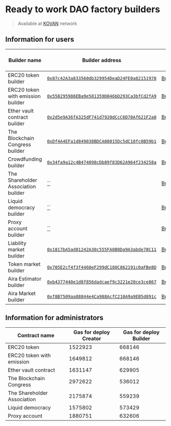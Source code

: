 # Ready to work DAO factory builders

> Available at [KOVAN](https://kovan.etherscan.io) network

## Information for users

Builder name | Builder address  | Builder abi   | Abi for created contract | Gas for use | Service fee
-------------|------------------|---------------|--------------------------|-------------|-------------
ERC20 token builder | [`0x07c42A3a833560db329954DeaD24FE0a82151978`](https://kovan.etherscan.io/address/0x07c42A3a833560db329954DeaD24FE0a82151978) |  [BuilderToken.json](https://raw.githubusercontent.com/airalab/DAO-Factory/develop/abi/BuilderToken.json) | [Token.json](https://raw.githubusercontent.com/airalab/core/master/abi/Token.json) | - | 0.1 Ether
ERC20 token with emission builder |  [`0x558295986EBa9e581359D046bD293Ca3bfCd2fA9`](https://kovan.etherscan.io/address/0x558295986EBa9e581359D046bD293Ca3bfCd2fA9) | [BuilderTokenEmission.json](https://raw.githubusercontent.com/airalab/dao-factory/develop/abi/BuilderTokenEmission.json) | [TokenEmission.json](https://raw.githubusercontent.com/airalab/core/master/abi/TokenEmission.json) | - | 0.1 Ether
Ether vault contract builder |   [`0x2d5e9A36fA325dF741d7920dCcC6D70Af621F2a0`](https://kovan.etherscan.io/address/0x2d5e9A36fA325dF741d7920dCcC6D70Af621F2a0) |  [BuilderTokenEther.json](https://raw.githubusercontent.com/airalab/dao-factory/develop/abi/BuilderTokenEther.json) | [TokenEther.json](https://raw.githubusercontent.com/airalab/core/master/abi/TokenEther.json) | - | 0.1 Ether
The Blockchain Congress builder | [`0xDf4A4EFa1d849038BDCA08015Dc5dC18fc0B59b1`](https://kovan.etherscan.io/address/0xDf4A4EFa1d849038BDCA08015Dc5dC18fc0B59b1) |  [BuilderCongress.json](https://raw.githubusercontent.com/airalab/dao-factory/develop/abi/BuilderCongress.json) | [Congress.json](https://raw.githubusercontent.com/airalab/core/master/abi/Congress.json) | - | 0.1 Ether
Crowdfunding builder |   [`0x34fa9a12c4B474098cDb89f83D62A964f234258a`](https://kovan.etherscan.io/address/0x34fa9a12c4B474098cDb89f83D62A964f234258a) |  [BuilderCrowdfunding.json](https://raw.githubusercontent.com/airalab/dao-factory/develop/abi/BuilderCrowdfunding.json) | [Proxy.json](https://raw.githubusercontent.com/airalab/core/master/abi/Crowdfunding.json) | - | 0.1 Ether
The Shareholder Association builder |  [``](https://kovan.etherscan.io/address/) |  [BuilderAssociation.json](https://raw.githubusercontent.com/airalab/core/master/abi/builder/BuilderAssociation.json) | [Association.json](https://raw.githubusercontent.com/airalab/core/master/abi/modules/Association.json) | - | 0.1 Ether
Liquid democracy builder |   [``](https://kovan.etherscan.io/address/) |  [BuilderLiquidDemocracy.json](https://raw.githubusercontent.com/airalab/core/master/abi/builder/BuilderLiquidDemocracy.json) | [LiquidDemocracy.json](https://raw.githubusercontent.com/airalab/core/master/abi/modules/LiquidDemocracy.json) | - | 0.1 Ether
Proxy account builder |   [``](https://kovan.etherscan.io/address/) |  [BuilderProxy.json](https://raw.githubusercontent.com/airalab/core/master/abi/builder/BuilderProxy.json) | [Proxy.json](https://raw.githubusercontent.com/airalab/core/master/abi/Proxy.json) | - | 0.1 Ether
Liability market builder |   [`0x1817bA5ad01242A30c555FA0B8Da9A3abde78C11`](https://kovan.etherscan.io/address/0x1817bA5ad01242A30c555FA0B8Da9A3abde78C11) |  [BuilderLiabilityMarket.json](https://raw.githubusercontent.com/airalab/DAO-Factory/develop/abi/BuilderLiabilityMarket.json) | [LiabilityMarket.json](https://raw.githubusercontent.com/airalab/core/develop/abi/LiabilityMarket.json) | - | 0 Ether
Token market builder | [`0x705E2cf4f3f4460eF299dC180C862191c0aFBe8D`](https://kovan.etherscan.io/address/0x705E2cf4f3f4460eF299dC180C862191c0aFBe8D) |  [BuilderMarket.json](https://raw.githubusercontent.com/airalab/DAO-Factory/develop/abi/BuilderMarket.json) | [Market.json](https://raw.githubusercontent.com/airalab/core/develop/abi/Market.json) | - | 0 Ether
Aira Estimator builder | [`0xb4377440e1d8f856dadcaef9c3221e28ce3ce867`](https://kovan.etherscan.io/address/0xb4377440e1d8f856dadcaef9c3221e28ce3ce867) |  [BuilderAiraEstimator.json](https://raw.githubusercontent.com/airalab/DAO-Factory/develop/abi/BuilderAiraEstimator.json) | [AiraEstimator.json](https://raw.githubusercontent.com/airalab/aira/master/abi/AiraEstimator.json) | - | 0 Ether
Aira Market builder | [`0xf8B7509aa88844e4Ca988AcfC210A9a9EB5d891c`](https://kovan.etherscan.io/address/0xf8B7509aa88844e4Ca988AcfC210A9a9EB5d891c) |  [BuilderAiraMarket.json](https://raw.githubusercontent.com/airalab/DAO-Factory/develop/abi/BuilderAiraMarket.json) | [AiraMarket.json](https://raw.githubusercontent.com/airalab/aira/master/abi/AiraMarket.json) | - | 0 Ether

## Information for administrators

Contract name               | Gas for deploy Creator | Gas for deploy Builder
----------------------------|-----------------|----------------
ERC20 token                 | 1522923         | 668146
ERC20 token with emission   | 1649812         | 668146
Ether vault contract        | 1631147         | 629905
The Blockchain Congress     | 2972622         | 536012
The Shareholder Association | 2175874         | 559239
Liquid democracy            | 1575802         | 573429
Proxy account               | 1880751         | 632606
